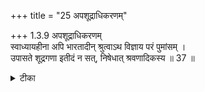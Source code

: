 +++
title = "25 अपशूद्राधिकरणम्"

+++
1.3.9 अपशूद्राधिकरणम्  
स्वाध्यायहीना अपि भारतादीन् श्रुत्वाऽथ विज्ञाय परं पुमांसम् ।  
उपासते शूद्रगणा इतीदं न सत्, निषेधात् श्रवणादिकस्य ॥ 37 ॥

<details><summary>टीका</summary>

1.3.9 अपशूद्राधिकरणम् The view that those who do not come under the category of the class of twice - born meditate upon the Supreme Brahman by knowing the true nature of the latter from the महाभारत and other texts although they do not study the Veda-s is wrong because of clear prohibition of vedic study in their case. Notes : The महाभारत and other texts reiterate the knowledge derived from the vedic studies and so there is no chance of these who are not twice - born getting this knowledge from texts such as the महाभारत and the like without the necessary background from the study of the Veda-s.
</details>

